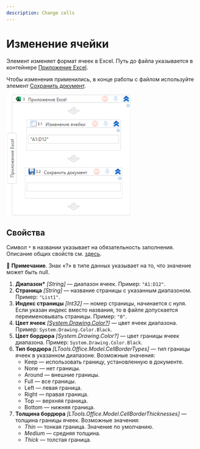 ```yaml
---
description: Change cells
--- 
```



# Изменение ячейки

Элемент изменяет формат ячеек в Excel. Путь до файла указывается в контейнере [Приложение Excel](https://docs.primo-rpa.ru/primo-rpa/g_elements/el_basic/els_excel/el_excel_app). 

Чтобы изменения применились, в конце работы c файлом используйте элемент [Сохранить документ](https://docs.primo-rpa.ru/primo-rpa/g_elements/el_basic/els_excel/el_excel_save).

![Элемент «Изменение ячейки»](<../../../.gitbook/assets1/windows_items/ExcelWFSetCell.png>)



## Свойства

Символ `*` в названии указывает на обязательность заполнения. Описание общих свойств см. [здесь](https://docs.primo-rpa.ru/primo-rpa/primo-studio/process/elements#svoistva-elementa).

:small_blue_diamond: **Примечание**. Знак «?» в типе данных указывает на то, что значение может быть null.

1. **Диапазон\*** *[String]* — диапазон ячеек. Пример: `"A1:D12"`. 
1. **Страница** *[String]* — название страницы с указанным диапазоном. Пример: `"List1"`.
1. **Индекс страницы** *[Int32]* — номер страницы, начинается с нуля. Если указан индекс вместо названия, то в файле допускается переименовывать страницы. Пример: `"0"`. 
1. **Цвет ячеек** *[[System.Drawing.Color?](https://learn.microsoft.com/ru-ru/dotnet/api/system.drawing.color?view=net-5.0)]* — цвет ячеек диапазона. Пример: `System.Drawing.Color.Black`. 
1. **Цвет бордюра** *[System.Drawing.Color?]* — цвет границы ячеек диапазона. Пример: `System.Drawing.Color.Black`. 
1. **Тип бордюра** *[LTools.Office.Model.CellBorderTypes]* — тип границы ячеек в указанном диапазоне. Возможные значения:
   * Keep — использовать границу, установленную в документе.
   * None — нет границы.
   * Around — внешние границы.
   * Full — все границы.
   * Left — левая граница.
   * Right — правая граница.
   * Top — верхняя граница.
   * Bottom — нижняя граница.
1. **Толщина бордюра** *[LTools.Office.Model.CellBorderThicknesses]* — толщина границы ячеек. Возможные значения:
   * *Thin* — тонкая граница. Значение по умолчанию.
   * *Medium* — средняя толщина.
   * *Thick* — толстая граница.

